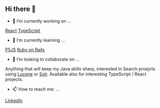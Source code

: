 ## Hi there 👋

- 🔭 I’m currently working on ...

[React](https://react.dev/) [TypeScript](https://www.typescriptlang.org/)
- 🌱 I’m currently learning ...

[P5JS](https://p5js.org/) [Ruby on Rails](https://rubyonrails.org/) 
- 👯 I’m looking to collaborate on ...

Anything that will keep my Java skills sharp, interested in Search proejcts using [Lucene](https://lucene.apache.org/) or [Solr](https://solr.apache.org/).
Available also for interesting TypeScript / React projects.
- 📫 How to reach me: ...

[LinkedIn](https://de.linkedin.com/in/porterjason) 

<!--
**jsnprtr/jsnprtr** is a ✨ _special_ ✨ repository because its `README.md` (this file) appears on your GitHub profile.

Here are some ideas to get you started:

- 🔭 I’m currently working on ...
- 🌱 I’m currently learning ...
- 👯 I’m looking to collaborate on ...
- 🤔 I’m looking for help with ...
- 💬 Ask me about ...
- 📫 How to reach me: ...
- 😄 Pronouns: ...
- ⚡ Fun fact: ...
-->
